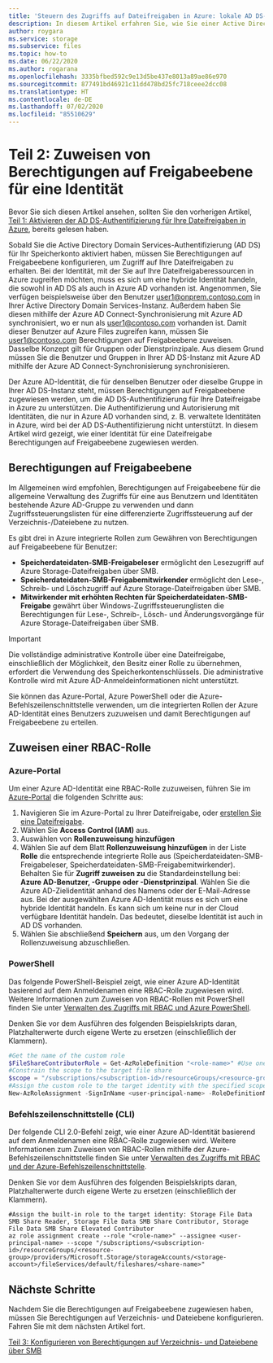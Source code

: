 ```yaml
---
title: 'Steuern des Zugriffs auf Dateifreigaben in Azure: lokale AD DS-Authentifizierung'
description: In diesem Artikel erfahren Sie, wie Sie einer Active Directory Domain Services-Identität, die Ihr Speicherkonto darstellt, Berechtigungen zuweisen. So können Sie den Zugriff über die identitätsbasierte Authentifizierung steuern.
author: roygara
ms.service: storage
ms.subservice: files
ms.topic: how-to
ms.date: 06/22/2020
ms.author: rogarana
ms.openlocfilehash: 3335bfbed592c9e13d5be437e8013a89ae86e970
ms.sourcegitcommit: 877491bd46921c11dd478bd25fc718ceee2dcc08
ms.translationtype: HT
ms.contentlocale: de-DE
ms.lasthandoff: 07/02/2020
ms.locfileid: "85510629"
---
```

# <a name="part-two-assign-share-level-permissions-to-an-identity"></a>Teil 2: Zuweisen von Berechtigungen auf Freigabeebene für eine Identität

Bevor Sie sich diesen Artikel ansehen, sollten Sie den vorherigen Artikel, [Teil 1: Aktivieren der AD DS-Authentifizierung für Ihre Dateifreigaben in Azure](storage-files-identity-ad-ds-enable.md), bereits gelesen haben.

Sobald Sie die Active Directory Domain Services-Authentifizierung (AD DS) für Ihr Speicherkonto aktiviert haben, müssen Sie Berechtigungen auf Freigabeebene konfigurieren, um Zugriff auf Ihre Dateifreigaben zu erhalten. Bei der Identität, mit der Sie auf Ihre Dateifreigaberessourcen in Azure zugreifen möchten, muss es sich um eine hybride Identität handeln, die sowohl in AD DS als auch in Azure AD vorhanden ist. Angenommen, Sie verfügen beispielsweise über den Benutzer user1@onprem.contoso.com in Ihrer Active Directory Domain Services-Instanz. Außerdem haben Sie diesen mithilfe der Azure AD Connect-Synchronisierung mit Azure AD synchronisiert, wo er nun als user1@contoso.com vorhanden ist. Damit dieser Benutzer auf Azure Files zugreifen kann, müssen Sie user1@contoso.com Berechtigungen auf Freigabeebene zuweisen. Dasselbe Konzept gilt für Gruppen oder Dienstprinzipale. Aus diesem Grund müssen Sie die Benutzer und Gruppen in Ihrer AD DS-Instanz mit Azure AD mithilfe der Azure AD Connect-Synchronisierung synchronisieren. 

Der Azure AD-Identität, die für denselben Benutzer oder dieselbe Gruppe in Ihrer AD DS-Instanz steht, müssen Berechtigungen auf Freigabeebene zugewiesen werden, um die AD DS-Authentifizierung für Ihre Dateifreigabe in Azure zu unterstützen. Die Authentifizierung und Autorisierung mit Identitäten, die nur in Azure AD vorhanden sind, z. B. verwaltete Identitäten in Azure, wird bei der AD DS-Authentifizierung nicht unterstützt. In diesem Artikel wird gezeigt, wie einer Identität für eine Dateifreigabe Berechtigungen auf Freigabeebene zugewiesen werden.


## <a name="share-level-permissions"></a>Berechtigungen auf Freigabeebene

Im Allgemeinen wird empfohlen, Berechtigungen auf Freigabeebene für die allgemeine Verwaltung des Zugriffs für eine aus Benutzern und Identitäten bestehende Azure AD-Gruppe zu verwenden und dann Zugriffssteuerungslisten für eine differenzierte Zugriffssteuerung auf der Verzeichnis-/Dateiebene zu nutzen. 

Es gibt drei in Azure integrierte Rollen zum Gewähren von Berechtigungen auf Freigabeebene für Benutzer:

- **Speicherdateidaten-SMB-Freigabeleser** ermöglicht den Lesezugriff auf Azure Storage-Dateifreigaben über SMB.
- **Speicherdateidaten-SMB-Freigabemitwirkender** ermöglicht den Lese-, Schreib- und Löschzugriff auf Azure Storage-Dateifreigaben über SMB.
- **Mitwirkender mit erhöhten Rechten für Speicherdateidaten-SMB-Freigabe** gewährt über Windows-Zugriffssteuerunglisten die Berechtigungen für Lese-, Schreib-, Lösch- und Änderungsvorgänge für Azure Storage-Dateifreigaben über SMB.

> [!IMPORTANT]
> Die vollständige administrative Kontrolle über eine Dateifreigabe, einschließlich der Möglichkeit, den Besitz einer Rolle zu übernehmen, erfordert die Verwendung des Speicherkontenschlüssels. Die administrative Kontrolle wird mit Azure AD-Anmeldeinformationen nicht unterstützt.

Sie können das Azure-Portal, Azure PowerShell oder die Azure-Befehlszeilenschnittstelle verwenden, um die integrierten Rollen der Azure AD-Identität eines Benutzers zuzuweisen und damit Berechtigungen auf Freigabeebene zu erteilen.

## <a name="assign-an-rbac-role"></a>Zuweisen einer RBAC-Rolle

### <a name="azure-portal"></a>Azure-Portal

Um einer Azure AD-Identität eine RBAC-Rolle zuzuweisen, führen Sie im [Azure-Portal](https://portal.azure.com) die folgenden Schritte aus:

1. Navigieren Sie im Azure-Portal zu Ihrer Dateifreigabe, oder [erstellen Sie eine Dateifreigabe](storage-how-to-create-file-share.md).
1. Wählen Sie **Access Control (IAM)** aus.
1. Auswählen von **Rollenzuweisung hinzufügen**
1. Wählen Sie auf dem Blatt **Rollenzuweisung hinzufügen** in der Liste **Rolle** die entsprechende integrierte Rolle aus (Speicherdateidaten-SMB-Freigabeleser, Speicherdateidaten-SMB-Freigabemitwirkender). Behalten Sie für **Zugriff zuweisen zu** die Standardeinstellung bei: **Azure AD-Benutzer, -Gruppe oder -Dienstprinzipal**. Wählen Sie die Azure AD-Zielidentität anhand des Namens oder der E-Mail-Adresse aus. Bei der ausgewählten Azure AD-Identität muss es sich um eine hybride Identität handeln. Es kann sich um keine nur in der Cloud verfügbare Identität handeln. Das bedeutet, dieselbe Identität ist auch in AD DS vorhanden.
1. Wählen Sie abschließend **Speichern** aus, um den Vorgang der Rollenzuweisung abzuschließen.

### <a name="powershell"></a>PowerShell

Das folgende PowerShell-Beispiel zeigt, wie einer Azure AD-Identität basierend auf dem Anmeldenamen eine RBAC-Rolle zugewiesen wird. Weitere Informationen zum Zuweisen von RBAC-Rollen mit PowerShell finden Sie unter [Verwalten des Zugriffs mit RBAC und Azure PowerShell](../../role-based-access-control/role-assignments-powershell.md).

Denken Sie vor dem Ausführen des folgenden Beispielskripts daran, Platzhalterwerte durch eigene Werte zu ersetzen (einschließlich der Klammern).

```powershell
#Get the name of the custom role
$FileShareContributorRole = Get-AzRoleDefinition "<role-name>" #Use one of the built-in roles: Storage File Data SMB Share Reader, Storage File Data SMB Share Contributor, Storage File Data SMB Share Elevated Contributor
#Constrain the scope to the target file share
$scope = "/subscriptions/<subscription-id>/resourceGroups/<resource-group>/providers/Microsoft.Storage/storageAccounts/<storage-account>/fileServices/default/fileshares/<share-name>"
#Assign the custom role to the target identity with the specified scope.
New-AzRoleAssignment -SignInName <user-principal-name> -RoleDefinitionName $FileShareContributorRole.Name -Scope $scope
```

### <a name="cli"></a>Befehlszeilenschnittstelle (CLI)
  
Der folgende CLI 2.0-Befehl zeigt, wie einer Azure AD-Identität basierend auf dem Anmeldenamen eine RBAC-Rolle zugewiesen wird. Weitere Informationen zum Zuweisen von RBAC-Rollen mithilfe der Azure-Befehlszeilenschnittstelle finden Sie unter [Verwalten des Zugriffs mit RBAC und der Azure-Befehlszeilenschnittstelle](../../role-based-access-control/role-assignments-cli.md). 

Denken Sie vor dem Ausführen des folgenden Beispielskripts daran, Platzhalterwerte durch eigene Werte zu ersetzen (einschließlich der Klammern).

```azurecli-interactive
#Assign the built-in role to the target identity: Storage File Data SMB Share Reader, Storage File Data SMB Share Contributor, Storage File Data SMB Share Elevated Contributor
az role assignment create --role "<role-name>" --assignee <user-principal-name> --scope "/subscriptions/<subscription-id>/resourceGroups/<resource-group>/providers/Microsoft.Storage/storageAccounts/<storage-account>/fileServices/default/fileshares/<share-name>"
```

## <a name="next-steps"></a>Nächste Schritte

Nachdem Sie die Berechtigungen auf Freigabeebene zugewiesen haben, müssen Sie Berechtigungen auf Verzeichnis- und Dateiebene konfigurieren. Fahren Sie mit dem nächsten Artikel fort.

[Teil 3: Konfigurieren von Berechtigungen auf Verzeichnis- und Dateiebene über SMB](storage-files-identity-ad-ds-configure-permissions.md)